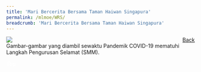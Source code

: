 ```yaml
---
title: 'Mari Bercerita Bersama Taman Haiwan Singapura'
permalink: /mlmoe/WRS/
breadcrumb: 'Mari Bercerita Bersama Taman Haiwan Singapura'
---
```

<!-- Global site tag (gtag.js) - Google Ads: 726049306 -->
<script async src="https://www.googletagmanager.com/gtag/js?id=AW-726049306"></script>
<script>
  window.dataLayer = window.dataLayer || [];
  function gtag(){dataLayer.push(arguments);}
  gtag('js', new Date());

  gtag('config', 'AW-726049306');
</script>
<a href="/exhibits/Pameran- Bahasa- Melayu-Malay-Language-Exhibitions-e/Community-Partners/" style="float:right;">Back</a>
 <img src="/images/MTLS2021-WRS-ML-final.jpg"> <br/>
 Gambar-gambar yang diambil sewaktu Pandemik COVID-19 mematuhi Langkah Pengurusan Selamat (SMM).

<div class="btntop"><a href="#top" style="text-decoration:none;"><span style="color:white"><b>Top</b></span></a></div>
